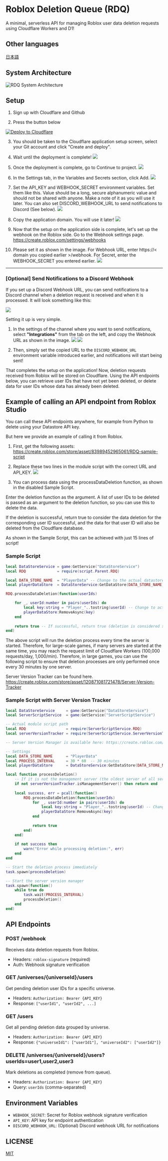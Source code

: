 # Roblox Deletion Queue (RDQ)

A minimal, serverless API for managing Roblox user data deletion requests using Cloudflare Workers and D1!

## Other languages 
[日本語](README.ja.md)

## System Architecture

![RDQ System Architecture](./images/rdq-architecture-en.svg)

## Setup

1. Sign up with Cloudflare and Github

2. Press the button below
<a href="https://deploy.workers.cloudflare.com/?url=https%3A%2F%2Fgithub.com%2Froblox-jp-dev%2FRADD" target="_blank" rel="noopener noreferrer">
  <img src="https://deploy.workers.cloudflare.com/button" alt="Deploy to Cloudflare">
</a>

3. You should be taken to the Cloudflare application setup screen, select your Git account and click "Create and deploy".

4. Wait until the deployment is complete!
![](./images/1.png)

5. Once the deployment is complete, go to Continue to project.
![](./images/2.png)

6. In the Settings tab, in the Variables and Secrets section, click Add.
![](./images/3.png)

7. Set the API_KEY and WEBHOOK_SECRET environment variables. Set them like this. Value should be a long, secure alphanumeric value and should not be shared with anyone. Make a note of it as you will use it later.
You can also set DISCORD_WEBHOOK_URL to send notifications to Discord (See below).
![](./images/4.png)

8. Copy the application domain. You will use it later!
![](./images/5.png)

9. Now that the setup on the application side is complete, let's set up the webhook on the Roblox side. Go to the Webhook settings page.
https://create.roblox.com/settings/webhooks

10. Please set it as shown in the image. For Webhook URL, enter https://< domain you copied earlier >/webhook. For Secret, enter the WEBHOOK_SECRET you entered earlier.
![](./images/6.png)

---

### [Optional] Send Notifications to a Discord Webhook

If you set up a Discord Webhook URL, you can send notifications to a Discord channel when a deletion request is received and when it is processed. It will look something like this:

![](./images/10.png)

Setting it up is very simple.

1. In the settings of the channel where you want to send notifications, select **"Integrations"** from the tab on the left, and copy the Webhook URL as shown in the image.
   ![](./images/9.png)
   ![](./images/8.png)

2. Then, simply set the copied URL to the `DISCORD_WEBHOOK_URL` environment variable introduced earlier, and notifications will start being sent!

That completes the setup on the application!
Now, deletion requests received from Roblox will be stored on Cloudflare.
Using the API endpoints below, you can retrieve user IDs that have not yet been deleted, or delete data for user IDs whose data has already been deleted.

## Example of calling an API endpoint from Roblox Studio
You can call these API endpoints anywhere, for example from Python to delete using your Datastore API key.

But here we provide an example of calling it from Roblox.

1. First, get the following assets:
https://create.roblox.com/store/asset/83989452965061/RDQ-sample-script

2. Replace these two lines in the module script with the correct URL and API_KEY.
![](./images/7.png)

3. You can process data using the processDataDeletion function, as shown in the disabled Sample Script.

Enter the deletion function as the argument. A list of user IDs to be deleted is passed as an argument to the deletion function, so you can use this to delete the data.

If the deletion is successful, return true to consider the data deletion for the corresponding user ID successful, and the data for that user ID will also be deleted from the Cloudflare database.

As shown in the Sample Script, this can be achieved with just 15 lines of script!

### Sample Script
```lua
local DataStoreService = game:GetService("DataStoreService")
local RDQ              = require(script.Parent.RDQ)

local DATA_STORE_NAME  = "PlayerData" -- Change to the actual datastore name
local playerDataStore  = DataStoreService:GetDataStore(DATA_STORE_NAME)

RDQ.processDataDeletion(function(userIds)

	for _, userId:number in pairs(userIds) do
		local key:string = "Player_"..tostring(userId) -- Change to actual datastore key format
		playerDataStore:RemoveAsync(key)
	end
	
	return true -- If successful, return true (deletion is considered successful and sent to RDQ)
end)
```

The above script will run the deletion process every time the server is started.
Therefore, for large-scale games, if many servers are started at the same time, you may reach the request limit of Cloudflare Workers (100,000 requests/day, 1,000/min).
Therefore, in large games, you can use the following script to ensure that deletion processes are only performed once every 30 minutes by one server.

Server Version Tracker can be found here.
https://create.roblox.com/store/asset/120871081721478/Server-Version-Tracker

### Sample Script with Server Version Tracker
```lua
local DataStoreService     = game:GetService("DataStoreService")
local ServerScriptService  = game:GetService("ServerScriptService")

-- Actual module script path
local RDQ                  = require(ServerScriptService.RDQ)
local serverVersionTracker = require(ServerScriptService.ServerVersionTracker)

-- Server Version Manager is available here: https://create.roblox.com/store/asset/120871081721478/Server-Version-Tracker

-- Settings
local DATA_STORE_NAME      = "PlayerData"
local PROCESS_INTERVAL     = 30 * 60  -- 30 minutes
local playerDataStore      = DataStoreService:GetDataStore(DATA_STORE_NAME)

local function processDeletion()
	-- If it is not the management server (the oldest server of all servers), no processing will be performed.
	if not serverVersionTracker.isManagementServer() then return end
	
	local success, err = pcall(function()
		RDQ.processDataDeletion(function(userIds)
			for _, userId:number in pairs(userIds) do
				local key:string = "Player_"..tostring(userId) -- Change to actual datastore key format
				playerDataStore:RemoveAsync(key)
			end
			
			return true
		end)
	end)
	
	if not success then
		warn("Error while processing deletion:", err)
	end
end

-- Start the deletion process immediately
task.spawn(processDeletion)

-- Start the server version manager
task.spawn(function()
	while true do
		task.wait(PROCESS_INTERVAL)
		processDeletion()
	end
end)
```

## API Endpoints

### POST /webhook
Receives data deletion requests from Roblox.
- Headers: `roblox-signature` (required)
- Auth: Webhook signature verification

### GET /universes/{universeId}/users
Get pending deletion user IDs for a specific universe.
- Headers: `Authorization: Bearer {API_KEY}`
- Response: `["userId1", "userId2", ...]`

### GET /users
Get all pending deletion data grouped by universe.
- Headers: `Authorization: Bearer {API_KEY}`
- Response: `{"universeId1": ["userId1"], "universeId2": ["userId2"]}`

### DELETE /universes/{universeId}/users?userIds=user1,user2,user3
Mark deletions as completed (remove from queue).
- Headers: `Authorization: Bearer {API_KEY}`
- Query: `userIds` (comma-separated)

## Environment Variables

- `WEBHOOK_SECRET`: Secret for Roblox webhook signature verification
- `API_KEY`: API key for endpoint authentication
- `DISCORD_WEBHOOK_URL`: (Optional) Discord webhook URL for notifications

## LICENSE
[MIT](LICENSE)
